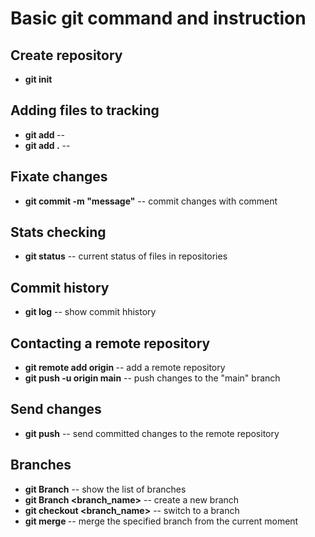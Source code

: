 
# Basic git command and instruction

## Create repository
- **git init**

## Adding files to tracking
- **git add <file name>** -- 
- **git add .** --

## Fixate changes
- **git commit -m "message"** -- commit changes with comment

## Stats checking 
- **git status** -- current status of files in repositories

## Commit history
- **git log** -- show commit hhistory

## Contacting a remote repository
- **git remote add origin <URL>** -- add a remote repository
- **git push -u origin main** -- push changes to the "main" branch

## Send changes
- **git push** -- send committed changes to the remote repository



## Branches
- **git Branch** -- show the list of branches 
- **git Branch <branch_name>** -- create a new branch
- **git checkout <branch_name>** -- switch to a branch
- **git merge <branch>** -- merge the specified branch from the current moment